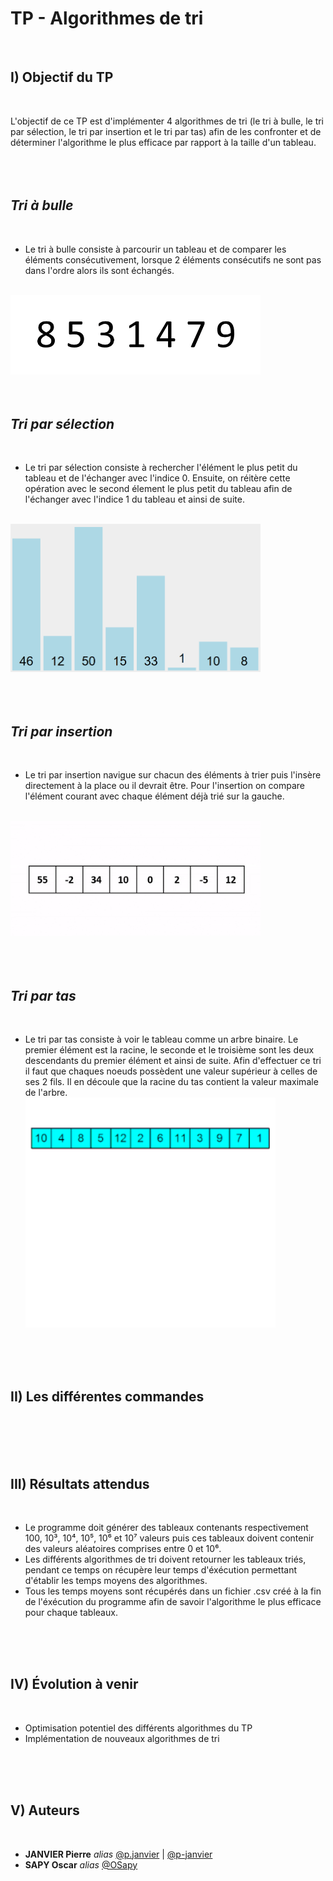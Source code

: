# **TP - Algorithmes de tri**
<br>

## **I) Objectif du TP**
<br>

L'objectif de ce TP est d'implémenter 4 algorithmes de tri (le tri à bulle, le tri par sélection, le tri par insertion et le tri par tas) afin de les confronter et de déterminer l'algorithme le plus efficace par rapport à la taille d'un tableau.  
<br>
<br>
<br>

## *Tri à bulle*
<br>

- Le tri à bulle consiste à parcourir un tableau et de comparer les éléments consécutivement, lorsque 2 éléments consécutifs ne sont pas dans l'ordre alors ils sont échangés.
<br>
<img src="./img/Bulle.gif" alt="drawing" width="400"/>
<br>
<br>
<br>

## *Tri par sélection*
<br>

- Le tri par sélection consiste à rechercher l'élément le plus petit du tableau et de l'échanger avec l'indice 0. Ensuite, on réitère cette opération avec le second élement le plus petit du tableau afin de l'échanger avec l'indice 1 du tableau et ainsi de suite.
<br>
<img src="./img/Selection.gif" alt="drawing" width="400"/><br>
<br>
<br>
<br>

## *Tri par insertion*
<br>

- Le tri par insertion navigue sur chacun des éléments à trier puis l'insère directement à la place ou il devrait être. Pour l'insertion on compare l'élément courant avec chaque élément déjà trié sur la gauche.
<br>
<img src="./img/Insertion.gif" alt="drawing" width="400"/><br>
<br>
<br>
<br>

## *Tri par tas*
<br>

- Le tri par tas consiste à voir le tableau comme un arbre binaire. Le premier élément est la racine, le seconde et le troisième sont les deux descendants du premier élément et ainsi de suite. Afin d'effectuer ce tri il faut que chaques noeuds possèdent une valeur supérieur à celles de ses 2 fils. Il en découle que la racine du tas contient la valeur maximale de l'arbre. <br>
<img src="./img/Tas.gif" alt="drawing" width="400"/><br>
<br>
<br>
<br>

## **II) Les différentes commandes**
<br>

<br>
<br>
<br>

## **III) Résultats attendus**
<br>

- Le programme doit générer des tableaux contenants respectivement 100, 10³, 10⁴, 10⁵, 10⁶ et 10⁷ valeurs puis ces tableaux doivent contenir des valeurs aléatoires comprises entre 0 et 10⁶.<br>
- Les différents algorithmes de tri doivent retourner les tableaux triés, pendant ce temps on récupère leur temps d'éxécution permettant d'établir les temps moyens des algorithmes.<br>
- Tous les temps moyens sont récupérés dans un fichier .csv créé à la fin de l'éxécution du programme afin de savoir l'algorithme le plus efficace pour chaque tableaux.

<br>
<br>
<br>

## **IV) Évolution à venir**
<br>

- Optimisation potentiel des différents algorithmes du TP
- Implémentation de nouveaux algorithmes de tri
<br>
<br>
<br>

## **V) Auteurs**
<br>

- **JANVIER Pierre** _alias_ [@p.janvier](https://gitlab.com/p.janvier) | [@p-janvier](https://github.com/p-janvier)
- **SAPY Oscar** _alias_ [@OSapy](https://github.com/OSapy/)
